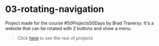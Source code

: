# 03-rotating-navigation
Project made for the course #50Projects50Days by Brad Traversy. It's a website that can be rotated with 2 buttons and show a menu.

> Click [here](https://github.com/alejandroszg/50projects50days) to see the rest of projects